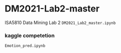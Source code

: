 # DM2021-Lab2-master
ISA5810 Data Mining Lab 2
`DM2021_Lab2_master.ipynb`

### kaggle competetion 
 `Emotion_pred.ipynb`
